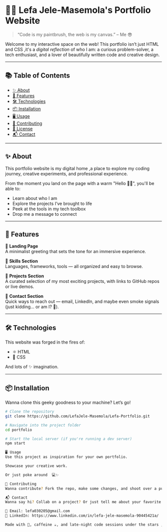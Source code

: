 # 🎨🧠 Lefa Jele-Masemola's Portfolio Website

> “Code is my paintbrush, the web is my canvas.” – Me 😎

Welcome to my interactive space on the web! This portfolio isn’t just HTML and CSS ,it's a *digital reflection* of who I am: a curious problem-solver, a tech enthusiast, and a lover of beautifully written code and creative design.

---

## 📚 Table of Contents
- [✨ About](#-about)
- [🚀 Features](#-features)
- [🛠️ Technologies](#-technologies)
- [📦 Installation](#-installation)
- [🖥️ Usage](#-usage)
- [🤝 Contributing](#-contributing)
- [🪪 License](#-license)
- [📬 Contact](#-contact)

---

## ✨ About

This portfolio website is my digital home ,a place to explore my coding journey, creative experiments, and professional experience.

From the moment you land on the page with a warm "Hello 👋🏼", you'll be able to:
- Learn about who I am
- Explore the projects I’ve brought to life
- Peek at the tools in my tech toolbox
- Drop me a message to connect

---

## 🚀 Features

🧭 **Landing Page**  
A minimalist greeting that sets the tone for an immersive experience.

🧰 **Skills Section**  
Languages, frameworks, tools — all organized and easy to browse.

🧪 **Projects Section**  
A curated selection of my most exciting projects, with links to GitHub repos or live demos.

📮 **Contact Section**  
Quick ways to reach out — email, LinkedIn, and maybe even smoke signals (just kidding... or am I? 🧐).

---

## 🛠️ Technologies

This website was forged in the fires of:

- ⚛️ HTML
- 🎨 CSS

And lots of ✨ imagination.

---

## 📦 Installation

Wanna clone this geeky goodness to your machine? Let’s go!

```bash
# Clone the repository
git clone https://github.com/LefaJele-Masemola/Lefa-Portfolio.git

# Navigate into the project folder
cd portfolio

# Start the local server (if you're running a dev server)
npm start

🖥️ Usage
Use this project as inspiration for your own portfolio.

Showcase your creative work.

Or just poke around  💻✨

🤝 Contributing
Wanna contribute? Fork the repo, make some changes, and shoot over a pull request. I’m always open to cool ideas, new features, or suggestions to make things better.

📬 Contact
Wanna say hi? Collab on a project? Or just tell me about your favorite anime?

📧 Email: lefa030205@gmail.com
🔗 LinkedIn: https://www.linkedin.com/in/lefa-jele-masemola-90445421a/

Made with 💙, caffeine ☕, and late-night code sessions under the stars ,lol my mother's roof🌌
